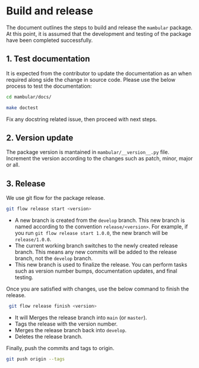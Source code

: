 # Build and release

The document outlines the steps to build and release the `mambular` package. At this point, it is assumed that the development and testing of the package have been completed successfully.

## 1. Test documentation
It is expected from the contributor to update the documentation as an when required along side the change in source code. Please use the below process to test the documentation:

```sh
cd mambular/docs/

make doctest
```
Fix any docstring related issue, then proceed with next steps.

## 2. Version update
The package version is mantained in `mambular/__version__.py` file. Increment the version according to the changes such as patch, minor, major or all.

## 3. Release
We use git flow for the package release. 

```sh
git flow release start <version>
```
- A new branch is created from the `develop` branch. This new branch is named according to the convention `release/<version>`. For example, if you run `git flow release start 1.0.0`, the new branch will be `release/1.0.0`.
- The current working branch switches to the newly created release branch. This means any new commits will be added to the release branch, not the `develop` branch.
- This new branch is used to finalize the release. You can perform tasks such as version number bumps, documentation updates, and final testing.

Once you are satisfied with changes, use the below command to finish the release.
```sh
 git flow release finish <version>
```

- It will Merges the release branch into `main` (or `master`).
- Tags the release with the version number.
- Merges the release branch back into `develop`.
- Deletes the release branch.

Finally, push the commits and tags to origin.

```sh
git push origin --tags
```






